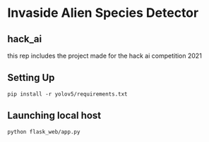 # Invaside Alien Species Detector

## hack_ai
this rep includes the project made for the hack ai competition 2021

## Setting Up
`pip install -r yolov5/requirements.txt `

## Launching local host
`python flask_web/app.py`
